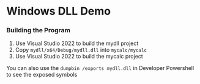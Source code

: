 # Windows DLL Demo

### Building the Program

1. Use Visual Studio 2022 to build the mydll project
2. Copy `mydll/x64/Debug/mydll.dll` into `mycalc/mycalc`
3. Use Visual Studio 2022 to build the mycalc project

You can also use the `dumpbin /exports mydll.dll` in Developer Powershell to see the exposed symbols